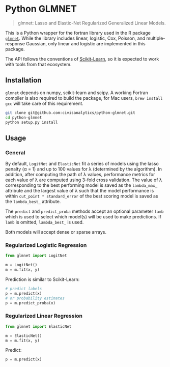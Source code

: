 Python GLMNET
=============

>glmnet: Lasso and Elastic-Net Regularized Generalized Linear Models.

This is a Python wrapper for the fortran library used in the R package
[`glmnet`](http://web.stanford.edu/~hastie/glmnet/glmnet_alpha.html).
While the library includes linear, logistic, Cox, Poisson, and multiple-response
Gaussian, only linear and logistic are implemented in this package.

The API follows the conventions of [Scikit-Learn](http://scikit-learn.org/stable/),
so it is expected to work with tools from that ecosystem.

Installation
------------
`glmnet` depends on numpy, scikit-learn and scipy. A working Fortran compiler
is also required to build the package, for Mac users, `brew install gcc` will
take care of this requirement.

```bash
git clone git@github.com:civisanalytics/python-glmnet.git
cd python-glmnet
python setup.py install
```

Usage
-----

### General

By default, `LogitNet` and `ElasticNet` fit a series of models using the lasso
penalty (α = 1) and up to 100 values for λ (determined by the algorithm). In
addition, after computing the path of λ values, performance metrics for each
value of λ are computed using 3-fold cross validation. The value of λ
corresponding to the best performing model is saved as the `lambda_max_`
attribute and the largest value of λ such that the model performance is within
`cut_point * standard_error` of the best scoring model is saved as the
`lambda_best_` attribute.

The `predict` and `predict_proba` methods accept an optional parameter `lamb`
which is used to select which model(s) will be used to make predictions. If
`lamb` is omitted, `lambda_best_` is used.

Both models will accept dense or sparse arrays.

### Regularized Logistic Regression

```python
from glmnet import LogitNet

m = LogitNet()
m = m.fit(x, y)
```

Prediction is similar to Scikit-Learn:
```python
# predict labels
p = m.predict(x)
# or probability estimates
p = m.predict_proba(x)
```

### Regularized Linear Regression

```python
from glmnet import ElasticNet

m = ElasticNet()
m = m.fit(x, y)
```

Predict:
```python
p = m.predict(x)
```
